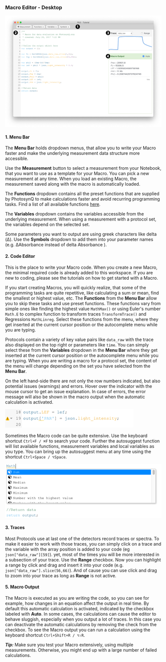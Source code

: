 ### Macro Editor - Desktop

![1. Menu Bar, 2. Code Editor, 3. Traces and 4. Macro Output](../images/help/_desktop-app_Macro_Editor.png)

#### 1. Menu Bar

The **Menu Bar** holds dropdown menus, that allow you to write your Macro faster and make the underlying measurement data structure more accessible.

Use the **Measurement** button to select a measurement from your Notebook, that you want to use as a template for your Macro. You can pick a new measurement at any time. When you load an existing Macro, the measurement saved along with the macro is automatically loaded.

The **Functions** dropdown contains all the preset functions that are supplied by PhotosynQ to make calculations faster and avoid recurring programming tasks. Find a list of all available functions [here](_macros_Provided_Functions).

The **Variables** dropdown contains the variables accessible from the underlying measurement. When using a measurement with a protocol set, the variables depend on the selected set.

Some parameters you want to output are using greek characters like delta (Δ). Use the **Symbols** dropdown to add them into your parameter names (e.g. ΔAbsorbance instead of delta Absorbance ).

#### 2. Code Editor

This is the place to write your Macro code. When you create a new Macro, the minimal required code is already added to this workspace. If you are new to coding, please see the tutorials on how to get started with a Macro.

If you start creating Macros, you will quickly realize, that some of the programming tasks are quite repetitive, like calculating a sum or mean, find the smallest or highest value, etc. The **Functions** from the **Menu Bar** allow you to skip these tasks and use preset functions. These functions vary from simple ones like finding the highest value `MathMax()` or using Euler's number `Math.E` to complex function to transform traces `TransformTrace()` and Regressions `MathLinreg`. Select these functions from the menu, where they get inserted at the current cursor position or the autocomplete menu while you are typing.

Protocols contain a variety of key value pairs like `data_raw` with the trace also displayed on the top right or parameters like `time`. You can simply select these from the **Variables** dropdown in the **Menu Bar** where they get inserted at the current cursor position or the autocomplete menu while you are typing. When you are writing a macro for a protocol set, the content of the menu will change depending on the set you have selected from the **Menu Bar**.

On the left hand-side there are not only the row numbers indicated, but also potential issues (warnings) and errors. Hover over the indicator with the mouse cursor to get an issue explanation. In case of errors, the error message will also be shown in the macro output when the automatic calculation is activated.

![Warning about a potential issue in the code](../images/help/_desktop-app_Macro_Editor_warning.png)

Sometimes the Macro code can be quite extensive. Use the keyboard shortcut `Ctrl+F / ⌘F` to search your code. Further the autosuggest function will list available functions, measurement variables and local variables as you type. You can bring up the autosuggest menu at any time using the shortcut `Ctrl+Space / ⌥Space`.

![While typing available variables and functions are autosuggested.](../images/help/_desktop-app_Macro_Editor_autosuggest.png)

#### 3. Traces

Most Protocols use at last one of the detectors record traces or spectra. To make it easier to work with those traces, you can simply click on a trace and the variable with the array position is added to your code (eg `json["data_raw"][59]`). yet, most of the times you will be more interested in a subsection of your trace. Use the **Range** checkbox. Now you can highlight a range by click and drag and insert it into your code (e.g. `json["data_raw"].slice(56,66)`). And of cause you can use click and drag to zoom into your trace as long as **Range** is not active.

#### 5. Macro Output

The Macro is executed as you are writing the code, so you can see for example, how changes in an equation affect the output in real time. By default this automatic calculation is activated, indicated by the checkbox labeled with **Auto**. In some cases, the calculations can cause the editor to behave sluggish, especially when you output a lot of traces. In this case you can deactivate the automatic calculations by removing the check from the checkbox. To see the Macro output you can run a calculation using the keyboard shortcut `Ctrl+Shift+R / ⌥⇧R`.

***Tip:*** Make sure you test your Macro extensively, using multiple measurements. Otherwise, you might end up with a large number of failed calculations.